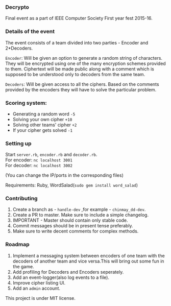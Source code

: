 ### Decrypto
Final event as a part of IEEE Computer Society First year fest 2015-16.

### Details of the event
The event consists of a team divided into two parties - Encoder and 2*Decoders.

`Encoder`: 
Will be given an option to generate a random string of characters. They will be encrypted using one of the many encryption schemes provided to them. Ciphertext will be made public along with a comment which is supposed to be understood only to decoders from the same team.

`Decoders`:
Will be given access to all the ciphers. Based on the comments provided by the encoders they will have to solve the particular problem.

### Scoring system:

* Generating a random word  `-5`<br>
* Solving your own cipher    `+10`<br>
* Solving other teams' cipher `+2`<br>
* If your cipher gets solved  `-1`<br>

### Setting up
Start `server.rb`, `encoder.rb` and `decoder.rb`.<br>
For encoder: `nc localhost 3001`<br>
For decoder: `nc localhost 3002`<br>

(You can change the IP/ports in the corresponding files)

Requirements: Ruby, WordSalad(`sudo gem install word_salad`)

### Contributing
1. Create a branch as - `handle-dev` ,for example - `chinmay_dd-dev`.
2. Create a PR to master. Make sure to include a simple changelog.
3. IMPORTANT - Master should contain only stable code.
4. Commit messages should be in present tense preferably.
5. Make sure to write decent comments for complex methods.

### Roadmap
1. Implement a messaging system between encoders of one team with the decoders of another team and vice versa.This will bring out some fun in the game.
2. Add profiling for Decoders and Encoders seperately.
3. Add an event-logger(also log events to a file).
4. Improve cipher listing UI.
5. Add an `admin` account.

This project is under MIT license.
